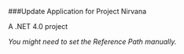 ###Update Application for Project Nirvana

A .NET 4.0 project

*You might need to set the Reference Path manually.*